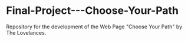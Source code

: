 # Final-Project---Choose-Your-Path
Repository for the development of the Web Page "Choose Your Path" by The Lovelances.
